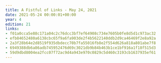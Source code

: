 ```yaml
---
title: A Fistful of Links - May 24, 2021
date: 2021-05-24 00:00:01+00:00
year: 4
edition: 21
links:
- f01a0cca5e88c171a04c2c76dcc3bf7ef64908c734e7605b0fe8d5d1c973ac32
- efb84652480a6138cbc65f9a6fa903de2f4b5622140ddb2d9ca46469f2e8a92a
- 2a3f28b64e2d8519f935dbdecc70b7fa55016fb8e2f554d626a818a801abe7f8
- 6949388db6a86adb745952476d69c3021db9b84b463b1ce1bf916a1f18f515d3
- 59d9dbd8004ea2fcc07f72ac9d4a943e970c0829c5d460c3193cb1637935ef61
---
```

